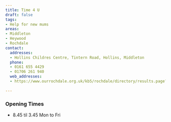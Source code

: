 ```yaml
---
title: Time 4 U
draft: false
tags:
- Help for new mums
areas:
- Middleton
- Heywood
- Rochdale
contact:
  addresses:
  - Hollins Childres Centre, Tintern Road, Hollins, Middleton
  phone:
  - 0161 655 4429
  - 01706 261 940
  web_addresses:
  - https://www.ourrochdale.org.uk/kb5/rochdale/directory/results.page?qt=&term=Middleton%2C+Rochdale&newfamilychannel=5_6&sorttype=distance
  
---
```


### Opening Times
* 8.45 til 3.45 Mon to Fri

